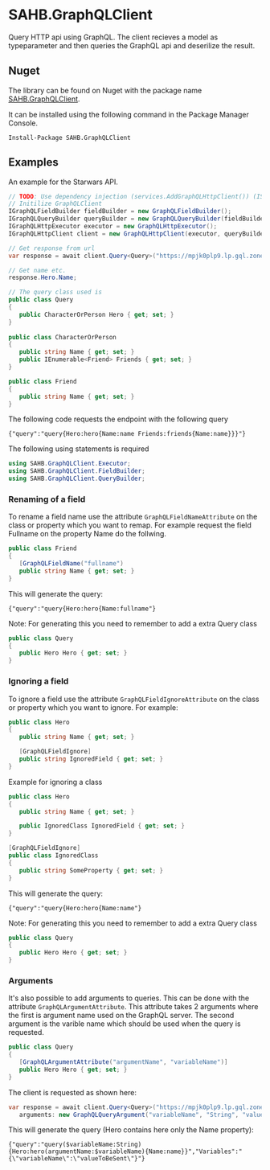 # SAHB.GraphQLClient
Query HTTP api using GraphQL. The client recieves a model as typeparameter and then queries the GraphQL api and deserilize the result.

## Nuget
The library can be found on Nuget with the package name [SAHB.GraphQLClient](https://www.nuget.org/packages/SAHB.GraphQLClient/).

It can be installed using the following command in the Package Manager Console.

```
Install-Package SAHB.GraphQLClient
```

## Examples
An example for the Starwars API.

```csharp
// TODO: Use dependency injection (services.AddGraphQLHttpClient()) (IServiceCollection)
// Initilize GraphQLClient
IGraphQLFieldBuilder fieldBuilder = new GraphQLFieldBuilder();
IGraphQLQueryBuilder queryBuilder = new GraphQLQueryBuilder(fieldBuilder);
IGraphQLHttpExecutor executor = new GraphQLHttpExecutor();
IGraphQLHttpClient client = new GraphQLHttpClient(executor, queryBuilder);

// Get response from url
var response = await client.Query<Query>("https://mpjk0plp9.lp.gql.zone/graphql");

// Get name etc.
response.Hero.Name;

// The query class used is
public class Query
{
   public CharacterOrPerson Hero { get; set; }
}
        
public class CharacterOrPerson
{
   public string Name { get; set; }
   public IEnumerable<Friend> Friends { get; set; }
}

public class Friend
{
   public string Name { get; set; }
}
```

The following code requests the endpoint with the following query
```
{"query":"query{Hero:hero{Name:name Friends:friends{Name:name}}}"} 
```

The following using statements is required
```csharp
using SAHB.GraphQLClient.Executor;
using SAHB.GraphQLClient.FieldBuilder;
using SAHB.GraphQLClient.QueryBuilder;
```

### Renaming of a field
To rename a field name use the attribute ```GraphQLFieldNameAttribute``` on the class or property which you want to remap. For example request the field Fullname on the property Name do the follwing.
```csharp
public class Friend
{
   [GraphQLFieldName("fullname")
   public string Name { get; set; }
}
```

This will generate the query:
```
{"query":"query{Hero:hero{Name:fullname"}
```

Note: For generating this you need to remember to add a extra Query class
```csharp
public class Query
{
   public Hero Hero { get; set; }
}
```

### Ignoring a field
To ignore a field use the attribute ```GraphQLFieldIgnoreAttribute``` on the class or property which you want to ignore. For example:
```csharp
public class Hero
{
   public string Name { get; set; }

   [GraphQLFieldIgnore]
   public string IgnoredField { get; set; }
}
```

Example for ignoring a class
```csharp
public class Hero
{
   public string Name { get; set; }

   public IgnoredClass IgnoredField { get; set; }
}

[GraphQLFieldIgnore]
public class IgnoredClass
{
   public string SomeProperty { get; set; }
}
```

This will generate the query:
```
{"query":"query{Hero:hero{Name:name"}
```

Note: For generating this you need to remember to add a extra Query class
```csharp
public class Query
{
   public Hero Hero { get; set; }
}
```

### Arguments
It's also possible to add arguments to queries. This can be done with the attribute ```GraphQLArgumentAttribute```. This attribute takes 2 arguments where the first is argument name used on the GraphQL server. The second argument is the varible name which should be used when the query is requested.

```csharp
public class Query
{
   [GraphQLArgumentAttribute("argumentName", "variableName")]
   public Hero Hero { get; set; }
}
```

The client is requested as shown here:
```csharp
var response = await client.Query<Query>("https://mpjk0plp9.lp.gql.zone/graphql", 
   arguments: new GraphQLQueryArgument("variableName", "String", "valueToBeSent"});
```

This will generate the query (Hero contains here only the Name property):
```
{"query":"query($variableName:String){Hero:hero(argumentName:$variableName){Name:name}}","Variables":"{\"variableName\":\"valueToBeSent\"}"}
```
